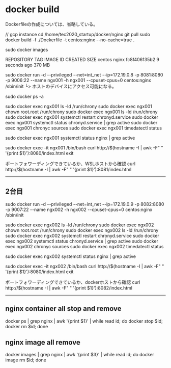 # docker build

Dockerfileの作成については、省略している。

// gcp instance
cd /home/tec2020_startup/docker/nginx
git pull
sudo docker build -f ./Dockerfile -t centos:nginx --no-cache=true .

sudo docker images

REPOSITORY                           TAG                 IMAGE ID            CREATED             SIZE
centos                               nginx               fc8f406135b2        9 seconds ago       370 MB

sudo docker run -d --privileged --net=int_net --ip=172.19.0.8 -p 8081:8080 -p 9006:22 --name ngx001 -h ngx001 --cpuset-cpus=0 centos:nginx /sbin/init
                     └> ホストのデバイスにアクセス可能になる。

sudo docker ps -a

sudo docker exec ngx001 ls -ld /run/chrony
sudo docker exec ngx001 chown root.root /run/chrony
sudo docker exec ngx001 ls -ld /run/chrony
sudo docker exec ngx001 systemctl restart chronyd.service
sudo docker exec ngx001 systemctl status chronyd.service | grep active
sudo docker exec ngx001 chronyc sources
sudo docker exec ngx001 timedatectl status

sudo docker exec ngx001 systemctl status nginx | grep active

sudo docker exec -it ngx001 /bin/bash
curl http://$(hostname -I | awk -F" " '{print $1}'):8080/index.html
exit

ポートフォワーディングできているか、WSLホストから確認
curl http://$(hostname -I | awk -F" " '{print $1}'):8081/index.html

---

## 2台目

sudo docker run -d --privileged --net=int_net --ip=172.19.0.9 -p 8082:8080 -p 9007:22 --name ngx002 -h ngx002 --cpuset-cpus=0 centos:nginx /sbin/init

sudo docker exec ngx002 ls -ld /run/chrony
sudo docker exec ngx002 chown root.root /run/chrony
sudo docker exec ngx002 ls -ld /run/chrony
sudo docker exec ngx002 systemctl restart chronyd.service
sudo docker exec ngx002 systemctl status chronyd.service | grep active
sudo docker exec ngx002 chronyc sources
sudo docker exec ngx002 timedatectl status

sudo docker exec ngx002 systemctl status nginx | grep active

sudo docker exec -it ngx002 /bin/bash
curl http://$(hostname -I | awk -F" " '{print $1}'):8080/index.html
exit

ポートフォワーディングできているか、dockerホストから確認
curl http://$(hostname -I | awk -F" " '{print $1}'):8082/index.html

---

## nginx container all stop and remove

docker ps | grep nginx | awk '{print $1}' | while read id; do docker stop $id; docker rm $id; done

## nginx image all remove

docker images | grep nginx | awk '{print $3}' | while read id; do docker image rm $id; done
